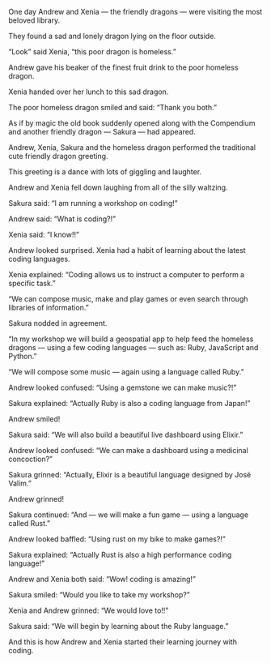 One day Andrew and Xenia — the friendly dragons — were visiting the most beloved library.

They found a sad and lonely dragon lying on the floor outside.

“Look” said Xenia, “this poor dragon is homeless.”

Andrew gave his beaker of the finest fruit drink to the poor homeless dragon.

Xenia handed over her lunch to this sad dragon.

The poor homeless dragon smiled and said: “Thank you both.”

As if by magic the old book suddenly opened along with the Compendium and another friendly dragon — Sakura — had appeared.

Andrew, Xenia, Sakura and the homeless dragon performed the traditional cute friendly dragon greeting.

This greeting is a dance with lots of giggling and laughter.

Andrew and Xenia fell down laughing from all of the silly waltzing.

Sakura said: “I am running a workshop on coding!”

Andrew said: “What is coding?!”

Xenia said: “I know!!”

Andrew looked surprised. Xenia had a habit of learning about the latest coding languages.

Xenia explained: “Coding allows us to instruct a computer to perform a specific task.”

“We can compose music, make and play games or even search through libraries of information.”

Sakura nodded in agreement.

“In my workshop we will build a geospatial app to help feed the homeless dragons — using a few coding languages — such as: Ruby, JavaScript and Python.”

“We will compose some music — again using a language called Ruby.”

Andrew looked confused: “Using a gemstone we can make music?!”

Sakura explained: “Actually Ruby is also a coding language from Japan!”

Andrew smiled!

Sakura said: “We will also build a beautiful live dashboard using Elixir.”

Andrew looked confused: “We can make a dashboard using a medicinal concoction?”

Sakura grinned: “Actually, Elixir is a beautiful language designed by José Valim.”

Andrew grinned!

Sakura continued: “And — we will make a fun game — using a language called Rust.”

Andrew looked baffled: “Using rust on my bike to make games?!”

Sakura explained: “Actually Rust is also a high performance coding language!”

Andrew and Xenia both said: “Wow! coding is amazing!”

Sakura smiled: “Would you like to take my workshop?”

Xenia and Andrew grinned: “We would love to!!”

Sakura said: “We will begin by learning about the Ruby language.”

And this is how Andrew and Xenia started their learning journey with coding.

